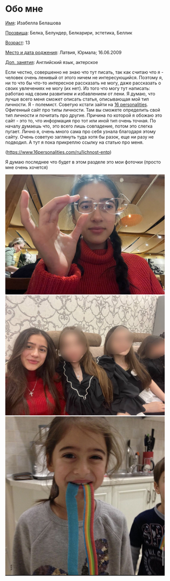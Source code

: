 # Обо мне
<u>Имя</u>: Изабелла Белашова

<u>Прозвища</u>: Белка, Белундер, Белкарири, эстетика, Беллик

<u>Возраст</u>: 13 

<u>Место и дата роджения</u>: Латвия, Юрмала; 16.06.2009

<u>Доп. занятия</u>: Английский язык, актерское

Если честно, совершенно не знаю что тут писать, так как считаю что я - человек очень ленивый от этого ничем не интересующийся.
Поэтому я, ни то что бы что-то интересное рассказать не могу, даже рассказать о своих увлечениях не могу (их нет). Из того что могу тут написать: работаю над своим развитием и избавлением от лени.
Я думаю, что лучше всего меня сможет описать статья, описывающая мой тип личности. Я - полемист.
Советую кcтати зайти на [16 personalities](https://www.16personalities.com/ru/tipy-lichnosti). Офигенный сайт про типы личности. Там вы сможете определить свой тип личности и почитать про другие.
Причина по которой я обожаю это сайт - это то, что информация про тот или иной тип очень точная. По началу думаешь что, это всего лишь совпадение, потом это слегка пугает. Лично я, очень много сама про себя узнала благодаря этому сайту.
Очень советую заглянуть туда хотя бы разок, еще ни разу не подводил. А тут я пока прикреплю ссылку на статью про меня.

(https://www.16personalities.com/ru/lichnost-entp)

Я думаю последнее что будет в этом разделе это мои фоточки (просто мне очень хочется)

![img_1.png](img_1.png)
![img_2.png](img_2.png)
![img_3.png](img_3.png)

